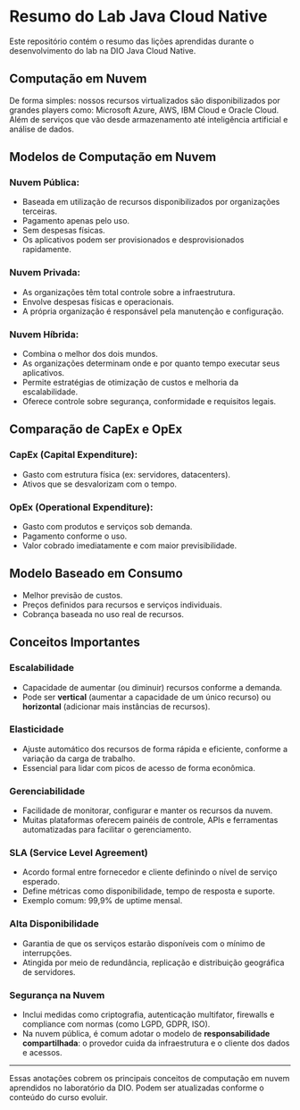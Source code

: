 # Resumo do Lab Java Cloud Native

Este repositório contém o resumo das lições aprendidas durante o desenvolvimento do lab na DIO Java Cloud Native.

## Computação em Nuvem

De forma simples: nossos recursos virtualizados são disponibilizados por grandes players como: Microsoft Azure, AWS, IBM Cloud e Oracle Cloud. Além de serviços que vão desde armazenamento até inteligência artificial e análise de dados.

## Modelos de Computação em Nuvem

### Nuvem Pública:

* Baseada em utilização de recursos disponibilizados por organizações terceiras.
* Pagamento apenas pelo uso.
* Sem despesas físicas.
* Os aplicativos podem ser provisionados e desprovisionados rapidamente.

### Nuvem Privada:

* As organizações têm total controle sobre a infraestrutura.
* Envolve despesas físicas e operacionais.
* A própria organização é responsável pela manutenção e configuração.

### Nuvem Híbrida:

* Combina o melhor dos dois mundos.
* As organizações determinam onde e por quanto tempo executar seus aplicativos.
* Permite estratégias de otimização de custos e melhoria da escalabilidade.
* Oferece controle sobre segurança, conformidade e requisitos legais.

## Comparação de CapEx e OpEx

### CapEx (Capital Expenditure):

* Gasto com estrutura física (ex: servidores, datacenters).
* Ativos que se desvalorizam com o tempo.

### OpEx (Operational Expenditure):

* Gasto com produtos e serviços sob demanda.
* Pagamento conforme o uso.
* Valor cobrado imediatamente e com maior previsibilidade.

## Modelo Baseado em Consumo

* Melhor previsão de custos.
* Preços definidos para recursos e serviços individuais.
* Cobrança baseada no uso real de recursos.

## Conceitos Importantes

### Escalabilidade

* Capacidade de aumentar (ou diminuir) recursos conforme a demanda.
* Pode ser **vertical** (aumentar a capacidade de um único recurso) ou **horizontal** (adicionar mais instâncias de recursos).

### Elasticidade

* Ajuste automático dos recursos de forma rápida e eficiente, conforme a variação da carga de trabalho.
* Essencial para lidar com picos de acesso de forma econômica.

### Gerenciabilidade

* Facilidade de monitorar, configurar e manter os recursos da nuvem.
* Muitas plataformas oferecem painéis de controle, APIs e ferramentas automatizadas para facilitar o gerenciamento.

### SLA (Service Level Agreement)

* Acordo formal entre fornecedor e cliente definindo o nível de serviço esperado.
* Define métricas como disponibilidade, tempo de resposta e suporte.
* Exemplo comum: 99,9% de uptime mensal.

### Alta Disponibilidade

* Garantia de que os serviços estarão disponíveis com o mínimo de interrupções.
* Atingida por meio de redundância, replicação e distribuição geográfica de servidores.

### Segurança na Nuvem

* Inclui medidas como criptografia, autenticação multifator, firewalls e compliance com normas (como LGPD, GDPR, ISO).
* Na nuvem pública, é comum adotar o modelo de **responsabilidade compartilhada**: o provedor cuida da infraestrutura e o cliente dos dados e acessos.

---

Essas anotações cobrem os principais conceitos de computação em nuvem aprendidos no laboratório da DIO. Podem ser atualizadas conforme o conteúdo do curso evoluir.

